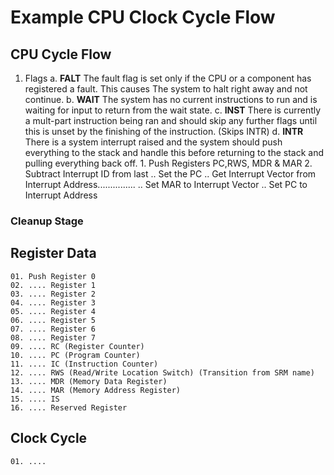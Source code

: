 # Example CPU Clock Cycle Flow

## CPU Cycle Flow
1. Flags
    a. **FALT**
        The fault flag is set only if the CPU or a component has registered a fault. This causes
        The system to halt right away and not continue.
    b. **WAIT**
        The system has no current instructions to run and is waiting for input to return from
        the wait state.
    c. **INST**
        There is currently a mult-part instruction being ran and should skip any further flags
        until this is unset by the finishing of the instruction. (Skips INTR)
    d. **INTR**
        There is a system interrupt raised and the system should push everything to the stack
        and handle this before returning to the stack and pulling everything back off.
        1. Push Registers PC,RWS, MDR & MAR
        2. Subtract Interrupt ID from last
        .. Set the PC
        .. Get Interrupt Vector from Interrupt Address...............
        .. Set MAR to Interrupt Vector
        .. Set PC to Interrupt Address




### Cleanup Stage





## Register Data

    01. Push Register 0
    02. .... Register 1
    03. .... Register 2
    04. .... Register 3
    05. .... Register 4
    06. .... Register 5
    07. .... Register 6
    08. .... Register 7
    09. .... RC (Register Counter)
    10. .... PC (Program Counter)
    11. .... IC (Instruction Counter)
    12. .... RWS (Read/Write Location Switch) (Transition from SRM name)
    13. .... MDR (Memory Data Register)
    14. .... MAR (Memory Address Register)
    15. .... IS
    16. .... Reserved Register




## Clock Cycle
    01. .... 
